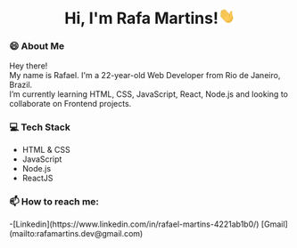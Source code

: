 <h1 align="center">Hi, I'm Rafa Martins!<img src="https://raw.githubusercontent.com/ABSphreak/ABSphreak/master/gifs/Hi.gif" width="30px"></h1>

<h3>😄 About Me </h3>
<p>
    Hey there! <br>
    My name is Rafael. I'm a 22-year-old  Web Developer from Rio de Janeiro, Brazil. <br>
    I’m currently learning HTML, CSS, JavaScript, React, Node.js and looking to collaborate on Frontend projects.
</p>

<h3>💻 Tech Stack</h3>
<ul>
  <li>HTML & CSS</li>
  <li>JavaScript</li>
  <li>Node.js</li>
  <li>ReactJS</li>
</ul>

<h3>📫 How to reach me:</h3> 
-[Linkedin](https://www.linkedin.com/in/rafael-martins-4221ab1b0/) [Gmail](mailto:rafamartins.dev@gmail.com)
